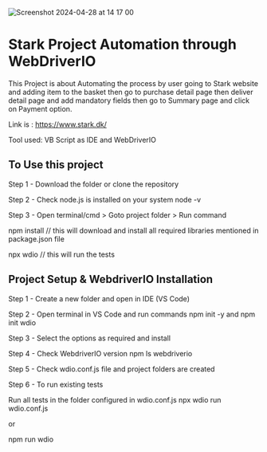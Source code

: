
![Screenshot 2024-04-28 at 14 17 00](https://github.com/AlkaChaudhary/WeDriverIO-StarkProject/assets/87438786/0f063162-1017-46ab-8dfa-7893ecb08a56)

# Stark Project Automation through WebDriverIO
This Project is about Automating the process by user going to Stark website and adding item to the basket then go to purchase detail page then deliver detail page and add mandatory fields then go to Summary page and click on Payment option.

Link is : https://www.stark.dk/

Tool used: VB Script as IDE and WebDriverIO
## To Use  this project
Step 1 - Download the folder or clone the repository

Step 2 - Check node.js is installed on your system node -v

Step 3 - Open terminal/cmd > Goto project folder > Run command

npm install // this will download and install all required libraries mentioned in package.json file

npx wdio // this will run the tests

## Project Setup & WebdriverIO Installation
Step 1 - Create a new folder and open in IDE (VS Code)

Step 2 - Open terminal in VS Code and run commands npm init -y and npm init wdio

Step 3 - Select the options as required and install

Step 4 - Check WebdriverIO version npm ls webdriverio

Step 5 - Check wdio.conf.js file and project folders are created

Step 6 - To run existing tests

Run all tests in the folder configured in wdio.conf.js npx wdio run wdio.conf.js

or

npm run wdio
